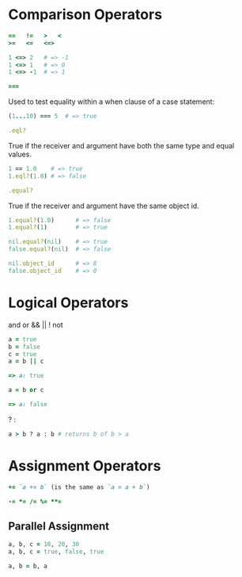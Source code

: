 # Comparison Operators

```ruby
==   !=   >   <
>=   <=   <=>
```

```ruby
1 <=> 2   # => -1
1 <=> 1   # => 0
1 <=> -1  # => 1
```
<!-- .element: class="fragment" -->


```ruby
===
```
Used to test equality within a when clause of a case statement:

```ruby
(1...10) === 5  # => true
```
<!-- .element: class="fragment" -->

```ruby
.eql?
```
<!-- .element: class="fragment" -->
True if the receiver and argument have both the same type and equal values.
<!-- .element: class="fragment" -->

```ruby
1 == 1.0    # => true
1.eql?(1.0) # => false
```
<!-- .element: class="fragment" -->


```ruby
.equal?
```
True if the receiver and argument have the same object id.

```ruby
1.equal?(1.0)      # => false
1.equal?(1)        # => true

nil.equal?(nil)    # => true
false.equal?(nil)  # => false

nil.object_id      # => 8
false.object_id    # => 0
```
<!-- .element: class="fragment" -->


# Logical Operators

and or && || ! not

```ruby
a = true
b = false
c = true
a = b || c
```

```ruby
=> a: true
```
<!-- .element: class="fragment" -->

```ruby
a = b or c
```
<!-- .element: class="fragment" -->

```ruby
=> a: false
```
<!-- .element: class="fragment" -->

? :

<!-- .element: class="fragment" -->
```ruby
a > b ? a : b # returns b of b > a
```
<!-- .element: class="fragment" -->


# Assignment Operators

```ruby
+= `a += b` (is the same as `a = a + b`)
```

```ruby
-= *= /= %= **=
```
<!-- .element: class="fragment" -->


## Parallel Assignment


```ruby
a, b, c = 10, 20, 30
a, b, c = true, false, true
```

```ruby
a, b = b, a
```

